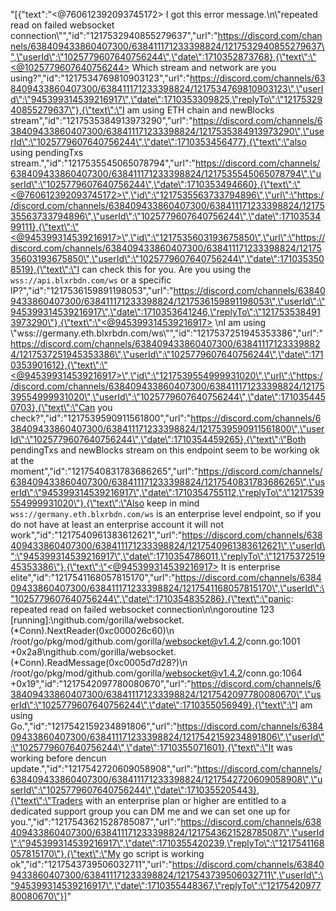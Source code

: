 "[{\"text\":\"<@760612392093745172> I got this error message.\\n\\\"repeated read on failed websocket connection\\\"\",\"id\":\"1217532940855279637\",\"url\":\"https://discord.com/channels/638409433860407300/638411171233398824/1217532940855279637\",\"userId\":\"1025779607640756244\",\"date\":1710352873768},{\"text\":\"<@1025779607640756244> Which stream and network are you using?\",\"id\":\"1217534769810903123\",\"url\":\"https://discord.com/channels/638409433860407300/638411171233398824/1217534769810903123\",\"userId\":\"945399314539216917\",\"date\":1710353309825,\"replyTo\":\"1217532940855279637\"},{\"text\":\"I am using ETH chain and newBlocks stream\",\"id\":\"1217535384913973290\",\"url\":\"https://discord.com/channels/638409433860407300/638411171233398824/1217535384913973290\",\"userId\":\"1025779607640756244\",\"date\":1710353456477},{\"text\":\"also using pendingTxs stream.\",\"id\":\"1217535545065078794\",\"url\":\"https://discord.com/channels/638409433860407300/638411171233398824/1217535545065078794\",\"userId\":\"1025779607640756244\",\"date\":1710353494660},{\"text\":\"<@760612392093745172>\",\"id\":\"1217535563733794896\",\"url\":\"https://discord.com/channels/638409433860407300/638411171233398824/1217535563733794896\",\"userId\":\"1025779607640756244\",\"date\":1710353499111},{\"text\":\"<@945399314539216917>\",\"id\":\"1217535603193675850\",\"url\":\"https://discord.com/channels/638409433860407300/638411171233398824/1217535603193675850\",\"userId\":\"1025779607640756244\",\"date\":1710353508519},{\"text\":\"I can check this for you. Are you using the `wss://api.blxrbdn.com/ws` or a specific IP?\",\"id\":\"1217536159891198053\",\"url\":\"https://discord.com/channels/638409433860407300/638411171233398824/1217536159891198053\",\"userId\":\"945399314539216917\",\"date\":1710353641246,\"replyTo\":\"1217535384913973290\"},{\"text\":\"<@945399314539216917> \\nI am using \\\"wss://germany.eth.blxrbdn.com/ws\\\"\",\"id\":\"1217537251945353386\",\"url\":\"https://discord.com/channels/638409433860407300/638411171233398824/1217537251945353386\",\"userId\":\"1025779607640756244\",\"date\":1710353901612},{\"text\":\"<@945399314539216917>\",\"id\":\"1217539554999931020\",\"url\":\"https://discord.com/channels/638409433860407300/638411171233398824/1217539554999931020\",\"userId\":\"1025779607640756244\",\"date\":1710354450703},{\"text\":\"Can you check?\",\"id\":\"1217539590911561800\",\"url\":\"https://discord.com/channels/638409433860407300/638411171233398824/1217539590911561800\",\"userId\":\"1025779607640756244\",\"date\":1710354459265},{\"text\":\"Both pendingTxs and newBlocks stream on this endpoint seem to be working ok at the moment\",\"id\":\"1217540831783686265\",\"url\":\"https://discord.com/channels/638409433860407300/638411171233398824/1217540831783686265\",\"userId\":\"945399314539216917\",\"date\":1710354755112,\"replyTo\":\"1217539554999931020\"},{\"text\":\"Also keep in mind `wss://germany.eth.blxrbdn.com/ws` is an enterprise level endpoint, so if you do not have at least an enterprise account it will not work\",\"id\":\"1217540961383612621\",\"url\":\"https://discord.com/channels/638409433860407300/638411171233398824/1217540961383612621\",\"userId\":\"945399314539216917\",\"date\":1710354786011,\"replyTo\":\"1217537251945353386\"},{\"text\":\"<@945399314539216917> It is enterprise elite\",\"id\":\"1217541168057815170\",\"url\":\"https://discord.com/channels/638409433860407300/638411171233398824/1217541168057815170\",\"userId\":\"1025779607640756244\",\"date\":1710354835286},{\"text\":\"panic: repeated read on failed websocket connection\\n\\ngoroutine 123 [running]:\\ngithub.com/gorilla/websocket.(*Conn).NextReader(0xc000026c60)\\n        /root/go/pkg/mod/github.com/gorilla/websocket@v1.4.2/conn.go:1001 +0x2a8\\ngithub.com/gorilla/websocket.(*Conn).ReadMessage(0xc0005d7d28?)\\n        /root/go/pkg/mod/github.com/gorilla/websocket@v1.4.2/conn.go:1064 +0x19\",\"id\":\"1217542097780080670\",\"url\":\"https://discord.com/channels/638409433860407300/638411171233398824/1217542097780080670\",\"userId\":\"1025779607640756244\",\"date\":1710355056949},{\"text\":\"I am using Go.\",\"id\":\"1217542159234891806\",\"url\":\"https://discord.com/channels/638409433860407300/638411171233398824/1217542159234891806\",\"userId\":\"1025779607640756244\",\"date\":1710355071601},{\"text\":\"It was working before dencun update.\",\"id\":\"1217542720609058908\",\"url\":\"https://discord.com/channels/638409433860407300/638411171233398824/1217542720609058908\",\"userId\":\"1025779607640756244\",\"date\":1710355205443},{\"text\":\"Traders with an enterprise plan or higher are entitled to a dedicated support group you can DM me and we can set one up for you.\",\"id\":\"1217543621528785087\",\"url\":\"https://discord.com/channels/638409433860407300/638411171233398824/1217543621528785087\",\"userId\":\"945399314539216917\",\"date\":1710355420239,\"replyTo\":\"1217541168057815170\"},{\"text\":\"My go script is working ok\",\"id\":\"1217543739506032711\",\"url\":\"https://discord.com/channels/638409433860407300/638411171233398824/1217543739506032711\",\"userId\":\"945399314539216917\",\"date\":1710355448367,\"replyTo\":\"1217542097780080670\"}]"